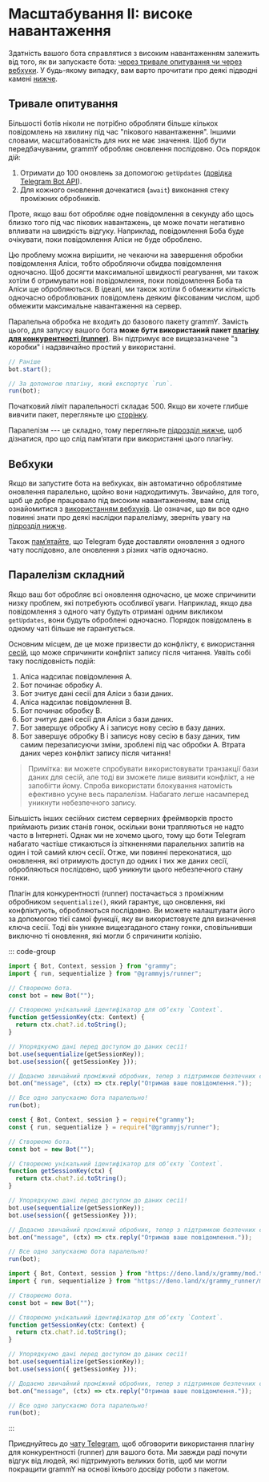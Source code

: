 # Масштабування II: високе навантаження

Здатність вашого бота справлятися з високим навантаженням залежить від того, як
ви запускаєте бота:
[через тривале опитування чи через вебхуки](../guide/deployment-types). У
будь-якому випадку, вам варто прочитати про деякі підводні камені
[нижче](#паралелізм-складнии).

## Тривале опитування

Більшості ботів ніколи не потрібно обробляти більше кількох повідомлень на
хвилину під час "пікового навантаження". Іншими словами, масштабованість для них
не має значення. Щоб бути передбачуваним, grammY обробляє оновлення послідовно.
Ось порядок дій:

1. Отримати до 100 оновлень за допомогою `getUpdates`
   ([довідка Telegram Bot API](https://core.telegram.org/bots/api#getupdates)).
2. Для кожного оновлення дочекатися (`await`) виконання стеку проміжних
   обробників.

Проте, якщо ваш бот обробляє одне повідомлення в секунду або щось близко того
під час пікових навантажень, це може почати негативно впливати на швидкість
відгуку. Наприклад, повідомлення Боба буде очікувати, поки повідомлення Аліси не
буде оброблено.

Цю проблему можна вирішити, не чекаючи на завершення обробки повідомлення Аліси,
тобто обробляючи обидва повідомлення одночасно. Щоб досягти максимальної
швидкості реагування, ми також хотіли б отримувати нові повідомлення, поки
повідомлення Боба та Аліси ще обробляються. В ідеалі, ми також хотіли б обмежити
кількість одночасно оброблюваних повідомлень деяким фіксованим числом, щоб
обмежити максимальне навантаження на сервер.

Паралельна обробка не входить до базового пакету grammY. Замість цього, для
запуску вашого бота **може бути використаний пакет
[плагіну для конкурентності (runner)](../plugins/runner)**. Він підтримує все
вищезазначене "з коробки" і надзвичайно простий у використанні.

```ts
// Раніше
bot.start();

// За допомогою плагіну, який експортує `run`.
run(bot);
```

Початковий ліміт паралельності складає 500. Якщо ви хочете глибше вивчити пакет,
перегляньте цю [сторінку](../plugins/runner).

Паралелізм --- це складно, тому перегляньте
[підрозділ нижче](#паралелізм-складнии), щоб дізнатися, про що слід памʼятати
при використанні цього плагіну.

## Вебхуки

Якщо ви запустите бота на вебхуках, він автоматично оброблятиме оновлення
паралельно, щойно вони надходитимуть. Звичайно, для того, щоб це добре працювало
під високим навантаженням, вам слід ознайомитися з
[використанням вебхуків](../guide/deployment-types#як-використовувати-вебхуки).
Це означає, що ви все одно повинні знати про деякі наслідки паралелізму,
зверніть увагу на [підрозділ нижче](#паралелізм-складнии).

Також
[памʼятайте](../guide/deployment-types#своєчасне-завершення-запитів-вебхуків),
що Telegram буде доставляти оновлення з одного чату послідовно, але оновлення з
різних чатів одночасно.

## Паралелізм складний

Якщо ваш бот обробляє всі оновлення одночасно, це може спричинити низку проблем,
які потребують особливої уваги. Наприклад, якщо два повідомлення з одного чату
будуть отримані одним викликом `getUpdates`, вони будуть оброблені одночасно.
Порядок повідомлень в одному чаті більше не гарантується.

Основним місцем, де це може призвести до конфлікту, є використання
[сесій](../plugins/session), що може спричинити конфлікт запису після читання.
Уявіть собі таку послідовність подій:

1. Аліса надсилає повідомлення A.
2. Бот починає обробку A.
3. Бот зчитує дані сесії для Аліси з бази даних.
4. Аліса надсилає повідомлення B.
5. Бот починає обробку B.
6. Бот зчитує дані сесії для Аліси з бази даних.
7. Бот завершує обробку A і записує нову сесію в базу даних.
8. Бот завершує обробку B і записує нову сесію в базу даних, тим самим
   перезаписуючи зміни, зроблені під час обробки A. Втрата даних через конфлікт
   запису після читання!

> Примітка: ви можете спробувати використовувати транзакції бази даних для
> сесій, але тоді ви зможете лише виявити конфлікт, а не запобігти йому. Спроба
> використати блокування натомість ефективно усуне весь паралелізм. Набагато
> легше насамперед уникнути небезпечного запису.

Більшість інших сесійних систем серверних фреймворків просто приймають ризик
станів гонок, оскільки вони трапляються не надто часто в Інтернеті. Однак ми не
хочемо цього, тому що боти Telegram набагато частіше стикаються із зіткненнями
паралельних запитів на один і той самий ключ сесії. Отже, ми повинні
переконатися, що оновлення, які отримують доступ до одних і тих же даних сесії,
обробляються послідовно, щоб уникнути цього небезпечного стану гонки.

Плагін для конкурентності (runner) постачається з проміжним обробником
`sequentialize()`, який гарантує, що оновлення, які конфліктують, обробляються
послідовно. Ви можете налаштувати його за допомогою тієї самої функції, яку ви
використовуєте для визначення ключа сесії. Тоді він уникне вищезгаданого стану
гонки, сповільнивши виключно ті оновлення, які могли б спричинити колізію.

::: code-group

```ts [TypeScript]
import { Bot, Context, session } from "grammy";
import { run, sequentialize } from "@grammyjs/runner";

// Створюємо бота.
const bot = new Bot("");

// Створюємо унікальний ідентифікатор для обʼєкту `Context`.
function getSessionKey(ctx: Context) {
  return ctx.chat?.id.toString();
}

// Упорядкуємо дані перед доступом до даних сесії!
bot.use(sequentialize(getSessionKey));
bot.use(session({ getSessionKey }));

// Додаємо звичайний проміжний обробник, тепер з підтримкою безпечних сесій.
bot.on("message", (ctx) => ctx.reply("Отримав ваше повідомлення."));

// Все одно запускаємо бота паралельно!
run(bot);
```

```js [JavaScript]
const { Bot, Context, session } = require("grammy");
const { run, sequentialize } = require("@grammyjs/runner");

// Створюємо бота.
const bot = new Bot("");

// Створюємо унікальний ідентифікатор для обʼєкту `Context`.
function getSessionKey(ctx) {
  return ctx.chat?.id.toString();
}

// Упорядкуємо дані перед доступом до даних сесії!
bot.use(sequentialize(getSessionKey));
bot.use(session({ getSessionKey }));

// Додаємо звичайний проміжний обробник, тепер з підтримкою безпечних сесій.
bot.on("message", (ctx) => ctx.reply("Отримав ваше повідомлення."));

// Все одно запускаємо бота паралельно!
run(bot);
```

```ts [Deno]
import { Bot, Context, session } from "https://deno.land/x/grammy/mod.ts";
import { run, sequentialize } from "https://deno.land/x/grammy_runner/mod.ts";

// Створюємо бота.
const bot = new Bot("");

// Створюємо унікальний ідентифікатор для обʼєкту `Context`.
function getSessionKey(ctx: Context) {
  return ctx.chat?.id.toString();
}

// Упорядкуємо дані перед доступом до даних сесії!
bot.use(sequentialize(getSessionKey));
bot.use(session({ getSessionKey }));

// Додаємо звичайний проміжний обробник, тепер з підтримкою безпечних сесій.
bot.on("message", (ctx) => ctx.reply("Отримав ваше повідомлення."));

// Все одно запускаємо бота паралельно!
run(bot);
```

:::

Приєднуйтесь до [чату Telegram](https://t.me/grammyjs), щоб обговорити
використання плагіну для конкурентності (runner) для вашого бота. Ми завжди раді
почути відгук від людей, які підтримують великих ботів, щоб ми могли покращити
grammY на основі їхнього досвіду роботи з пакетом.
